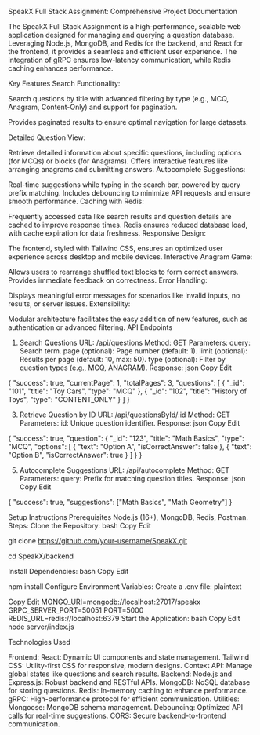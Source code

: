 

SpeakX Full Stack Assignment: Comprehensive Project Documentation

The SpeakX Full Stack Assignment is a high-performance, scalable web application designed for managing and querying a question database. Leveraging Node.js, MongoDB, and Redis for the backend, and React for the frontend, it provides a seamless and efficient user experience. The integration of gRPC ensures low-latency communication, while Redis caching enhances performance.

Key Features
Search Functionality:

Search questions by title with advanced filtering by type (e.g., MCQ, Anagram, Content-Only) and support for pagination.

Provides paginated results to ensure optimal navigation for large datasets.

Detailed Question View:

Retrieve detailed information about specific questions, including options (for MCQs) or blocks (for Anagrams).
Offers interactive features like arranging anagrams and submitting answers.
Autocomplete Suggestions:

Real-time suggestions while typing in the search bar, powered by query prefix matching.
Includes debouncing to minimize API requests and ensure smooth performance.
Caching with Redis:

Frequently accessed data like search results and question details are cached to improve response times.
Redis ensures reduced database load, with cache expiration for data freshness.
Responsive Design:

The frontend, styled with Tailwind CSS, ensures an optimized user experience across desktop and mobile devices.
Interactive Anagram Game:

Allows users to rearrange shuffled text blocks to form correct answers.
Provides immediate feedback on correctness.
Error Handling:

Displays meaningful error messages for scenarios like invalid inputs, no results, or server issues.
Extensibility:

Modular architecture facilitates the easy addition of new features, such as authentication or advanced filtering.
API Endpoints
1. Search Questions
URL: /api/questions
Method: GET
Parameters:
query: Search term.
page (optional): Page number (default: 1).
limit (optional): Results per page (default: 10, max: 50).
type (optional): Filter by question types (e.g., MCQ, ANAGRAM).
Response:
json
Copy
Edit




{
  "success": true,
  "currentPage": 1,
  "totalPages": 3,
  "questions": [
    { "_id": "101", "title": "Toy Cars", "type": "MCQ" },
    { "_id": "102", "title": "History of Toys", "type": "CONTENT_ONLY" }
  ]
}


3. Retrieve Question by ID
URL: /api/questionsById/:id
Method: GET
Parameters:
id: Unique question identifier.
Response:
json
Copy
Edit



{
  "success": true,
  "question": {
    "_id": "123",
    "title": "Math Basics",
    "type": "MCQ",
    "options": [
      { "text": "Option A", "isCorrectAnswer": false },
      { "text": "Option B", "isCorrectAnswer": true }
    ]
  }
}





5. Autocomplete Suggestions
URL: /api/autocomplete
Method: GET
Parameters:
query: Prefix for matching question titles.
Response:
json
Copy
Edit



{
  "success": true,
  "suggestions": ["Math Basics", "Math Geometry"]
}


Setup Instructions
Prerequisites
Node.js (16+), MongoDB, Redis, Postman.
Steps:
Clone the Repository:
bash
Copy
Edit

git clone https://github.com/your-username/SpeakX.git

cd SpeakX/backend

Install Dependencies:
bash
Copy
Edit

npm install
Configure Environment Variables: Create a .env file:
plaintext

Copy
Edit
MONGO_URI=mongodb://localhost:27017/speakx
GRPC_SERVER_PORT=50051
PORT=5000
REDIS_URL=redis://localhost:6379
Start the Application:
bash
Copy
Edit
node server/index.js


Technologies Used


Frontend:
React: Dynamic UI components and state management.
Tailwind CSS: Utility-first CSS for responsive, modern designs.
Context API: Manage global states like questions and search results.
Backend:
Node.js and Express.js: Robust backend and RESTful APIs.
MongoDB: NoSQL database for storing questions.
Redis: In-memory caching to enhance performance.
gRPC: High-performance protocol for efficient communication.
Utilities:
Mongoose: MongoDB schema management.
Debouncing: Optimized API calls for real-time suggestions.
CORS: Secure backend-to-frontend communication.
